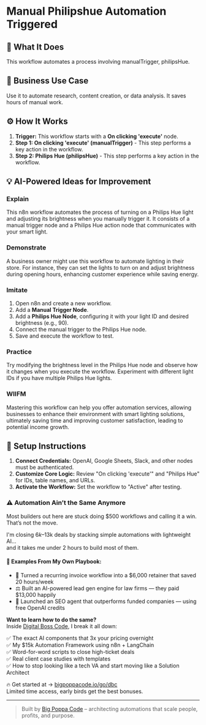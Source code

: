# Manual Philipshue Automation Triggered

## 🚀 What It Does
This workflow automates a process involving manualTrigger, philipsHue.

## 💼 Business Use Case
Use it to automate research, content creation, or data analysis. It saves hours of manual work.

## ⚙️ How It Works
1.  **Trigger:** This workflow starts with a **On clicking 'execute'** node.
2. **Step 1: On clicking 'execute' (manualTrigger)** - This step performs a key action in the workflow.
3. **Step 2: Philips Hue (philipsHue)** - This step performs a key action in the workflow.

## 💡 AI-Powered Ideas for Improvement
### Explain
This n8n workflow automates the process of turning on a Philips Hue light and adjusting its brightness when you manually trigger it. It consists of a manual trigger node and a Philips Hue action node that communicates with your smart light.

### Demonstrate
A business owner might use this workflow to automate lighting in their store. For instance, they can set the lights to turn on and adjust brightness during opening hours, enhancing customer experience while saving energy.

### Imitate
1. Open n8n and create a new workflow.
2. Add a **Manual Trigger Node**.
3. Add a **Philips Hue Node**, configuring it with your light ID and desired brightness (e.g., 90).
4. Connect the manual trigger to the Philips Hue node.
5. Save and execute the workflow to test.

### Practice
Try modifying the brightness level in the Philips Hue node and observe how it changes when you execute the workflow. Experiment with different light IDs if you have multiple Philips Hue lights.

### WIIFM
Mastering this workflow can help you offer automation services, allowing businesses to enhance their environment with smart lighting solutions, ultimately saving time and improving customer satisfaction, leading to potential income growth.

## 🔧 Setup Instructions
1. **Connect Credentials:** OpenAI, Google Sheets, Slack, and other nodes must be authenticated.
2. **Customize Core Logic:** Review "On clicking 'execute'" and "Philips Hue" for IDs, table names, and URLs.
3. **Activate the Workflow:** Set the workflow to "Active" after testing.

### ⚠️ Automation Ain’t the Same Anymore

Most builders out here are stuck doing $500 workflows and calling it a win.  
That’s not the move.  

I'm closing $6k–$13k deals by stacking simple automations with lightweight AI...  
and it takes me under 2 hours to build most of them.

#### 🧠 Examples From My Own Playbook:
- 🔁 Turned a recurring invoice workflow into a $6,000 retainer that saved 20 hours/week  
- ⚖️ Built an AI-powered lead gen engine for law firms — they paid $13,000 happily  
- 🚀 Launched an SEO agent that outperforms funded companies — using free OpenAI credits  

**Want to learn how to do the same?**  
Inside [Digital Boss Code](https://bigpoppacode.io/go/dbc), I break it all down:

✅ The exact AI components that 3x your pricing overnight  
✅ My $15k Automation Framework using n8n + LangChain  
✅ Word-for-word scripts to close high-ticket deals  
✅ Real client case studies with templates  
✅ How to stop looking like a tech VA and start moving like a Solution Architect  

🔥 Get started at → [bigpoppacode.io/go/dbc](https://bigpoppacode.io/go/dbc)  
Limited time access, early birds get the best bonuses.

---
> Built by [Big Poppa Code](https://bigpoppacode.io) – architecting automations that scale people, profits, and purpose.
